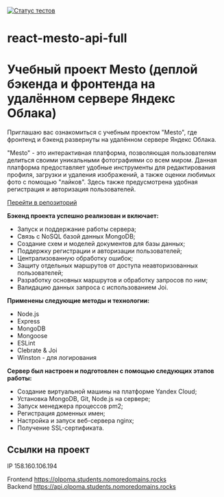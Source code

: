 [![Статус тестов](../../actions/workflows/tests.yml/badge.svg)](../../actions/workflows/tests.yml)

# react-mesto-api-full    
#  Учебный проект Mesto (деплой бэкенда и фронтенда на удалённом сервере Яндекс Облака)    
Приглашаю вас ознакомиться с учебным проектом  "Mesto", где фронтенд и бэкенд развернуты на удалённом сервере Яндекс Облака.    

"Mesto" - это интерактивная платформа, позволяющая пользователям делиться своими уникальными фотографиями со всем миром. Данная платформа предоставляет удобные инструменты для редактирования профиля, загрузки и удаления изображений, а также оценки любимых фото с помощью "лайков". Здесь также предусмотрена удобная регистрация и авторизация пользователей.     

[Перейти в репозиторий](https://github.com/Olpom/react-mesto-api-full-gha)     

**Бэкенд проекта успешно реализован и включает:**    
* Запуск и поддержание работы сервера;     
* Связь с NoSQL базой данных MongoDB;    
* Создание схем и моделей документов для базы данных;  
* Поддержку регистрации и авторизации пользователей;  
* Централизованную обработку ошибок;    
* Защиту отдельных маршрутов от доступа неавторизованных пользователей;    
* Разработку основных маршрутов и обработку запросов по ним;     
* Валидацию данных запроса с использованием Joi.    

**Применены следующие методы и технологии:**  
* Node.js    
* Express  
* MongoDB  
* Mongoose  
* ESLint  
* Clebrate & Joi  
* Winston - для логирования    

**Сервер был настроен и подготовлен с помощью следующих этапов работы:**  
* Создание виртуальной машины на платформе Yandex Cloud;    
* Установка MongoDB, Git, Node.js на сервере;    
* Запуск менеджера процессов pm2;    
* Регистрация доменных имен;    
* Настройка и запуск веб-сервера nginx;    
* Получение SSL-сертификата.    

## Ссылки на проект    

IP 158.160.106.194    

Frontend https://olpoma.students.nomoredomains.rocks    
Backend https://api.olpoma.students.nomoredomains.rocks    

